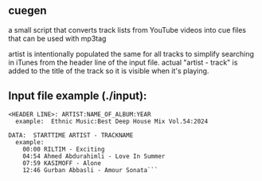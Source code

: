 cuegen
----------------------------
a small script that converts track lists from YouTube videos into cue files that can be used with mp3tag

artist is intentionally populated the same for all tracks to simplify searching in iTunes from the header line of the input file.  actual "artist - track" is added to the title of the track so it is visible when it's playing.

Input file example (./input):
----------------------------

```
<HEADER LINE>: ARTIST:NAME_OF_ALBUM:YEAR
  example:  Ethnic Music:Best Deep House Mix Vol.54:2024

DATA:  STARTTIME ARTIST - TRACKNAME
  example:
    00:00 RILTIM - Exciting
    04:54 Ahmed Abdurahimli - Love In Summer
    07:59 KASIMOFF - Alone
    12:46 Gurban Abbasli - Amour Sonata```
